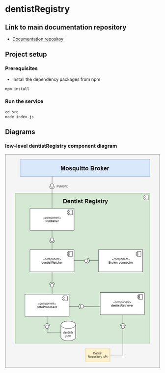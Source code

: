 # dentistRegistry

## Link to main documentation repository

- [Documentation repositoy](https://git.chalmers.se/courses/dit355/2020/group-2/documentation)

## Project setup

### Prerequisites

- Install the dependency packages from npm
``` 
npm install
```

### Run the service
```
cd src
node index.js
```
## Diagrams

### low-level dentistRegistry component diagram
![Component Diagram](./documentation/componentDentistRegistry-1.png)


